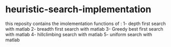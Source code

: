 # heuristic-search-implementation
this reposity contains the imolementation functions of :
1- depth first search with matlab
2- breadth first search with matlab
3- Greedy best first search with matlab
4- hillclimbing search with matlab
5- uniform search with matlab
